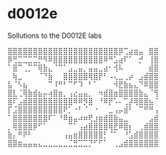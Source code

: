 # d0012e
Sollutions to the D0012E labs

⣿⣿⣿⣿⣿⣿⣿⣿⣿⣿⣿⣿⣿⣿⣿⣿⣿⣿⣿⣿⣿⣿⡿⢉⣴⣶⣤⠀⣿⣿
⡿⢛⣉⣉⣉⣉⡛⠻⠿⣿⣿⣿⣿⣿⣿⣿⣿⣿⣿⠿⠛⣡⣴⠏⠁⠀⡚⠀⢸⣿
⠁⣿⠉⢀⡉⠉⢿⣷⣄⠈⠉⠁⣠⣀⣤⡀⣤⣤⣀⣴⠂⢺⠧⠀⠀⠀⠀⠀⣾⣿
⠀⢷⣀⠀⠀⠀⠈⠙⣷⠀⠀⣿⣿⣿⣿⣿⢿⣿⡟⠃⠠⢄⣀⢀⡴⠀⣠⣾⣿⣿
⣧⠈⠣⣦⠀⠀⠀⠀⠉⠸⠛⠃⠉⠋⠹⠀⠃⠁⠀⠀⠀⠺⣟⣷⣦⣄⠙⠿⣿⣿
⣿⣇⢈⢿⣷⣾⣦⡤⢴⣿⣶⡀⢠⣔⣤⣤⡀⠀⠲⣾⣿⣶⣿⣿⣿⣿⣷⣄⠈⢻
⣿⠏⣠⣾⣿⣿⣿⣿⣿⣿⣿⣿⣿⠿⠿⡻⣿⠀⠘⠿⡟⠡⠄⢉⡼⢿⣿⣿⣦⠈
⡏⣨⣿⣿⣿⣿⣿⣿⣿⣿⣿⠟⡁⠐⠃⠈⠀⠐⠀⠀⣀⢠⡤⣾⠃⠀⠉⠛⠛⢠
⠁⣿⣿⣿⣿⣿⣿⣿⠏⠁⠘⠿⣶⣤⠴⠶⢟⣰⣶⣾⣿⣷⣤⣀⠀⠀⠀⠀⣠⣾
⡀⢿⣿⣿⣿⡿⠋⠁⠀⠀⠀⠀⠉⠁⢠⣴⣿⣿⣿⣿⢿⣟⠿⣿⡆⠀⢀⣾⣿⣿
⣷⡄⠛⠟⠃⠀⠀⠀⠀⠀⠀⢠⣤⣶⣿⣿⣿⣿⣿⡃⠈⠁⠀⠘⣡⣾⣿⣿⣿⣿
⣿⣿⣶⣤⣤⣤⣄⣀⣀⣀⣀⣀⣈⣛⣉⣉⡙⠋⠋⠁⠀⢀⣠⣾⣿⣿⣿⣿⣿⣿
